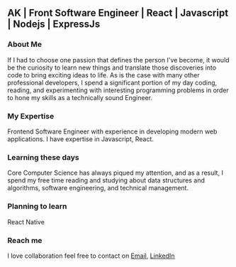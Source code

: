 ## AK | Front Software Engineer | React | Javascript | Nodejs | ExpressJs
### About Me
If I had to choose one passion that defines the person I've become, it would be the curiosity to learn new things and translate those discoveries into code to bring exciting ideas to life. As is the case with many other professional developers, I spend a significant portion of my day coding, reading, and experimenting with interesting programming problems in order to hone my skills as a technically sound Engineer.
### My Expertise
Frontend Software Engineer with experience in developing modern web applications. I have expertise in Javascript, React.
### Learning these days
Core Computer Science has always piqued my attention, and as a result, I spend my free time reading and studying about data structures and algorithms, software engineering, and technical management.
### Planning to learn
React Native
### Reach me
I love collaboration feel free to contact on [Email](mailto:aurangzebkh1990@gmail.com), [LinkedIn](https://www.linkedin.com/in/aurangzeb-khan-760946141/) 

